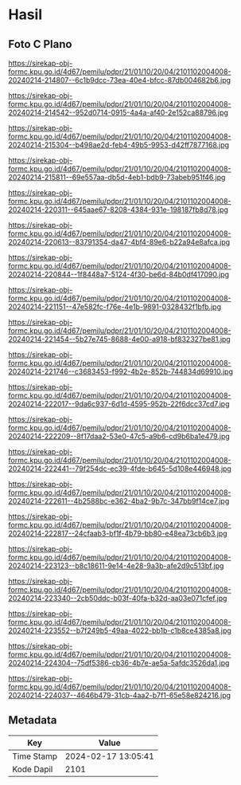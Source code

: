 # Hasil

## Foto C Plano

https://sirekap-obj-formc.kpu.go.id/4d67/pemilu/pdpr/21/01/10/20/04/2101102004008-20240214-214807--6c1b9dcc-73ea-40e4-bfcc-87db004682b6.jpg

https://sirekap-obj-formc.kpu.go.id/4d67/pemilu/pdpr/21/01/10/20/04/2101102004008-20240214-214542--952d0714-0915-4a4a-af40-2e152ca88796.jpg

https://sirekap-obj-formc.kpu.go.id/4d67/pemilu/pdpr/21/01/10/20/04/2101102004008-20240214-215304--b498ae2d-feb4-49b5-9953-d42ff7877168.jpg

https://sirekap-obj-formc.kpu.go.id/4d67/pemilu/pdpr/21/01/10/20/04/2101102004008-20240214-215811--69e557aa-db5d-4eb1-bdb9-73abeb951f46.jpg

https://sirekap-obj-formc.kpu.go.id/4d67/pemilu/pdpr/21/01/10/20/04/2101102004008-20240214-220311--645aae67-8208-4384-931e-198187fb8d78.jpg

https://sirekap-obj-formc.kpu.go.id/4d67/pemilu/pdpr/21/01/10/20/04/2101102004008-20240214-220613--83791354-da47-4bf4-89e6-b22a94e8afca.jpg

https://sirekap-obj-formc.kpu.go.id/4d67/pemilu/pdpr/21/01/10/20/04/2101102004008-20240214-220844--1f8448a7-5124-4f30-be6d-84b0df417090.jpg

https://sirekap-obj-formc.kpu.go.id/4d67/pemilu/pdpr/21/01/10/20/04/2101102004008-20240214-221151--47e582fc-f76e-4e1b-9891-0328432f1bfb.jpg

https://sirekap-obj-formc.kpu.go.id/4d67/pemilu/pdpr/21/01/10/20/04/2101102004008-20240214-221454--5b27e745-8688-4e00-a918-bf832327be81.jpg

https://sirekap-obj-formc.kpu.go.id/4d67/pemilu/pdpr/21/01/10/20/04/2101102004008-20240214-221746--c3683453-f992-4b2e-852b-744834d69910.jpg

https://sirekap-obj-formc.kpu.go.id/4d67/pemilu/pdpr/21/01/10/20/04/2101102004008-20240214-222017--9da6c937-6d1d-4595-952b-22f6dcc37cd7.jpg

https://sirekap-obj-formc.kpu.go.id/4d67/pemilu/pdpr/21/01/10/20/04/2101102004008-20240214-222209--8f17daa2-53e0-47c5-a9b6-cd9b6ba1e479.jpg

https://sirekap-obj-formc.kpu.go.id/4d67/pemilu/pdpr/21/01/10/20/04/2101102004008-20240214-222441--79f254dc-ec39-4fde-b645-5d108e446948.jpg

https://sirekap-obj-formc.kpu.go.id/4d67/pemilu/pdpr/21/01/10/20/04/2101102004008-20240214-222611--4b2588bc-e362-4ba2-9b7c-347bb9f14ce7.jpg

https://sirekap-obj-formc.kpu.go.id/4d67/pemilu/pdpr/21/01/10/20/04/2101102004008-20240214-222817--24cfaab3-bf1f-4b79-bb80-e48ea73cb6b3.jpg

https://sirekap-obj-formc.kpu.go.id/4d67/pemilu/pdpr/21/01/10/20/04/2101102004008-20240214-223123--b8c18611-9e14-4e28-9a3b-afe2d9c513bf.jpg

https://sirekap-obj-formc.kpu.go.id/4d67/pemilu/pdpr/21/01/10/20/04/2101102004008-20240214-223340--2cb50ddc-b03f-40fa-b32d-aa03e071cfef.jpg

https://sirekap-obj-formc.kpu.go.id/4d67/pemilu/pdpr/21/01/10/20/04/2101102004008-20240214-223552--b7f249b5-49aa-4022-bb1b-c1b8ce4385a8.jpg

https://sirekap-obj-formc.kpu.go.id/4d67/pemilu/pdpr/21/01/10/20/04/2101102004008-20240214-224304--75df5386-cb36-4b7e-ae5a-5afdc3526da1.jpg

https://sirekap-obj-formc.kpu.go.id/4d67/pemilu/pdpr/21/01/10/20/04/2101102004008-20240214-224037--4646b479-31cb-4aa2-b7f1-65e58e824216.jpg


## Metadata

| Key        | Value               |
| ---------- | ------------------- |
| Time Stamp | 2024-02-17 13:05:41 |
| Kode Dapil | 2101                |




